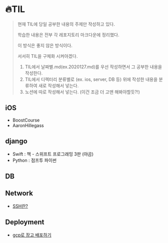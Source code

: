 # 🔥TIL
> 현재 TIL에 당일 공부한 내용의 주제만 작성하고 있다.
>
> 학습한 내용은 전부 각 레포지토리 마크다운에 정리했다.
>
> 이 방식은 좋지 않은 방식이다.
>
> 서서히 TIL을 구체화 시켜야겠다.
>
> 1. TIL에서 날짜별.md(ex.2020127.md)를 우선 작성하면서 그 공부한 내용을 작성한다.
> 2. TIL에서 디렉터리 분류별로 (ex. ios, server, DB 등) 위에 작성한 내용을 분류하여 새로 작성해서 넣는다.
> 3. 노션에 따로 작성해서 넣는다. (이건 조금 더 고맨 해봐야할듯?!)

## iOS

- BoostCourse
- AaronHillegass



## django

- Swift : 책 - 스위프트 프로그래밍 3판 (야곰)
- Python : 점프투 파이썬



## DB





## Network

- [SSH란?]()



## Deployment

- [gcp로 장고 배포하기]()

